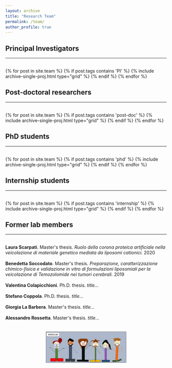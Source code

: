 ```yaml
---
layout: archive
title: "Research Team"
permalink: /team/
author_profile: true
---
```


<hr-bold>
<h2>Principal Investigators</h2>
<hr><br>
<div class="grid">
<div class="wrapper">
  {% for post in site.team %}
    {% if post.tags contains 'PI' %}
      {% include archive-single-proj.html type="grid" %}
    {% endif %}
  {% endfor %}
</div>
</div>

<hr-bold>
<h2>Post-doctoral researchers</h2>
<hr><br>
<div class="grid">
<div class="wrapper">
  {% for post in site.team %}
    {% if post.tags contains 'post-doc' %}
      {% include archive-single-proj.html type="grid" %}
    {% endif %}
  {% endfor %}
  </div>
  </div>

<hr-bold>
<h2>PhD students</h2>
<hr><br>
<div class="grid">
<div class="wrapper">
  {% for post in site.team %}
    {% if post.tags contains 'phd' %}
      {% include archive-single-proj.html type="grid" %}
    {% endif %}
  {% endfor %}
</div>
</div>

<hr-bold>
<h2>Internship students</h2>
<hr><br>
<div class="grid">
<div class="wrapper">
  {% for post in site.team %}
    {% if post.tags contains 'internship' %}
      {% include archive-single-proj.html type="grid" %}
    {% endif %}
  {% endfor %}
</div>
</div>

<hr-bold>
<h2>Former lab members</h2>

<hr><br>
<strong>Laura Scarpati</strong>. Master's thesis. <em>Ruolo della corona proteica artificiale nella veicolazione di materiale genetico mediata da liposomi cationici.</em> 2020<br><br>
<strong>Benedetta Soccodato</strong>. Master's thesis. <em>Preparazione, caratterizzazione chimico-fisica e validazione in vitro di formulazioni liposomiali per la
veicolazione di Temozolomide nei tumori cerebrali.</em> 2019<br><br>
<strong>Valentina Colapicchioni</strong>. Ph.D. thesis. <em>title...</em> <br><br>
<strong>Stefano Coppola</strong>. Ph.D. thesis. <em>title...</em> <br><br>
<strong>Giorgia La Barbera</strong>. Master's thesis. <em>title...</em> <br><br>
<strong>Alessandro Rossetta</strong>. Master's thesis. <em>title...</em> <br><br>

<hr-bold>
<br>
  
<div style="text-align: center">
<img src='/images/FumettoLab.jpg' style='width: 50%'>
</div>
